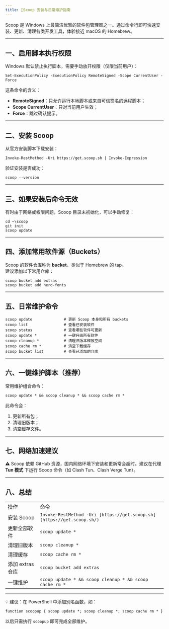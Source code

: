 ```yaml
---
title: 🚀Scoop 安装与日常维护指南
---
```

Scoop 是 Windows 上最简洁优雅的软件包管理器之一。通过命令行即可快速安装、更新、清理各类开发工具，体验接近 macOS 的 Homebrew。

---
## 一、启用脚本执行权限

Windows 默认禁止执行脚本，需要手动放开权限（仅限当前用户）：

```
Set-ExecutionPolicy -ExecutionPolicy RemoteSigned -Scope CurrentUser -Force
```

这条命令的含义：

- **RemoteSigned**：只允许运行本地脚本或来自可信签名的远程脚本；
- **Scope CurrentUser**：只对当前用户生效；
- **Force**：跳过确认提示。
---
## 二、安装 Scoop

从官方安装脚本下载安装：

```
Invoke-RestMethod -Uri https://get.scoop.sh | Invoke-Expression
```

验证安装是否成功：

```
scoop --version
```
---
## 三、如果安装后命令无效

有时由于网络或权限问题，Scoop 目录未初始化，可以手动修复：

```
cd ~\scoop
git init
scoop update
```
---
## 四、添加常用软件源（Buckets）

Scoop 的软件仓库称为 **bucket**，类似于 Homebrew 的 tap。  
建议添加以下常用仓库：

```
scoop bucket add extras
scoop bucket add nerd-fonts
```

---
## 五、日常维护命令

```
scoop update              # 更新 Scoop 本身和所有 buckets
scoop list                # 查看已安装软件
scoop status              # 查看哪些软件可更新
scoop update *            # 一键升级所有软件
scoop cleanup *           # 清理旧版本释放空间
scoop cache rm *          # 清空下载缓存
scoop bucket list         # 查看已添加的仓库
```

---
## 六、一键维护脚本（推荐）

常用维护组合命令：

```
scoop update * && scoop cleanup * && scoop cache rm *
```

此命令会：

1. 更新所有包；
2. 清理旧版本；
3. 清空缓存文件。

---
## 七、网络加速建议

⚠️ Scoop 依赖 GitHub 资源，国内网络环境下安装和更新常会超时。建议在代理 **Tun 模式** 下运行 Scoop 命令（如 Clash Tun、Clash Verge Tun）。

---

## 八、总结

|   |   |
|---|---|
|操作|命令|
|安装 Scoop|`Invoke-RestMethod -Uri [https://get.scoop.sh](https://get.scoop.sh/)`|
|更新全部软件|`scoop update *`|
|清理旧版本|`scoop cleanup *`|
|清理缓存|`scoop cache rm *`|
|添加 extras 仓库|`scoop bucket add extras`|
|一键维护|`scoop update * && scoop cleanup * && scoop cache rm *`|

---

💡 建议：在 PowerShell 中添加别名函数，如：

```
function scoopup { scoop update *; scoop cleanup *; scoop cache rm * }
```

以后只需执行 `scoopup` 即可完成全部维护。

[^1]: 
